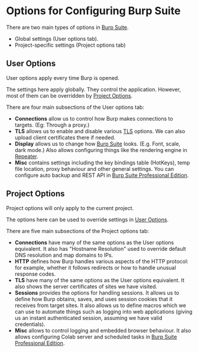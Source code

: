 # Options for Configuring Burp Suite

There are two main types of options in [Burp Suite](Burp%20Suite.md).
- Global settings (User options tab).
- Project-specific settings (Project options tab)

## User Options

User options apply every time Burp is opened.

The settings here apply globally. They control the application. However, most of them can be overridden by [Project Options](#Project%20Options).

There are four main subsections of the User options tab:
- **Connections** allow us to control how Burp makes connections to targets. (Eg: Through a proxy.)
- **TLS** allows us to enable and disable various [TLS](../../../../cryptography/secure%20communication/protocols/TLS.md) options. We can also upload client certificates there if needed.
- **Display** allows us to change how [Burp Suite](Burp%20Suite.md) looks. (E.g. Font, scale, dark mode.) Also allows configuring things like the rendering engine in [Repeater](modules/repeater/Repeater.md).
- **Misc** contains settings including the key bindings table (HotKeys), temp file location, proxy behaviour and other general settings. You can configure auto backup and REST API in [Burp Suite Professional Edition](editions#Burp%20Suite%20Professional%20Edition).

## Project Options

Project options will only apply to the current project.

The options here can be used to override settings in [User Options](#User%20Options).

There are five main subsections of the Project options tab:
- **Connections** have many of the same options as the User options equivalent. It also has "Hostname Resolution" used to override default DNS resolution and map domains to IPs.
- **HTTP** defines how Burp handles various aspects of the HTTP protocol: for example, whether it follows redirects or how to handle unusual response codes.
- **TLS** have many of the same options as the User options equivalent. It also shows the server certificates of sites we have visited.
- **Sessions** provides the options for handling sessions. It allows us to define how Burp obtains, saves, and uses session cookies that it receives from target sites. It also allows us to define macros which we can use to automate things such as logging into web applications (giving us an instant authenticated session, assuming we have valid credentials).
- **Misc** allows to control logging and embedded browser behaviour. It also allows configuring Colab server and scheduled tasks in [Burp Suite Professional Edition](editions#Burp%20Suite%20Professional%20Edition).